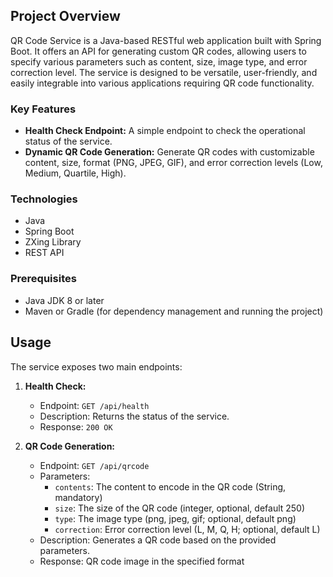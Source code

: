 ## Project Overview
QR Code Service is a Java-based RESTful web application built with Spring Boot. It offers an API for generating custom QR codes, allowing users to specify various parameters such as content, size, image type, and error correction level. The service is designed to be versatile, user-friendly, and easily integrable into various applications requiring QR code functionality.

### Key Features
- **Health Check Endpoint:** A simple endpoint to check the operational status of the service.
- **Dynamic QR Code Generation:** Generate QR codes with customizable content, size, format (PNG, JPEG, GIF), and error correction levels (Low, Medium, Quartile, High).

### Technologies
- Java
- Spring Boot
- ZXing Library
- REST API

### Prerequisites
- Java JDK 8 or later
- Maven or Gradle (for dependency management and running the project)

## Usage
The service exposes two main endpoints:

1. **Health Check:**
   - Endpoint: `GET /api/health`
   - Description: Returns the status of the service.
   - Response: `200 OK`

2. **QR Code Generation:**
   - Endpoint: `GET /api/qrcode`
   - Parameters:
     - `contents`: The content to encode in the QR code (String, mandatory)
     - `size`: The size of the QR code (integer, optional, default 250)
     - `type`: The image type (png, jpeg, gif; optional, default png)
     - `correction`: Error correction level (L, M, Q, H; optional, default L)
   - Description: Generates a QR code based on the provided parameters.
   - Response: QR code image in the specified format
